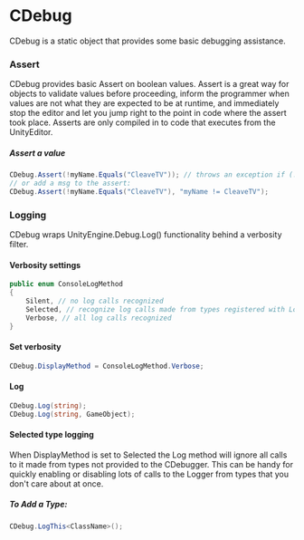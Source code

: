 # CDebug
CDebug is a static object that provides some basic debugging assistance.

### Assert
CDebug provides basic Assert on boolean values.  Assert is a great way for objects to validate values before proceeding, inform the programmer when values are not what they are expected to be at runtime, and immediately stop the editor and let you jump right to the point in code where the assert took place.  Asserts are only compiled in to code that executes from the UnityEditor.

##### Assert a value
```csharp
CDebug.Assert(!myName.Equals("CleaveTV")); // throws an exception if (!myName.Equals("CleaveTV"))
// or add a msg to the assert:
CDebug.Assert(!myName.Equals("CleaveTV"), "myName != CleaveTV");
```

### Logging
CDebug wraps UnityEngine.Debug.Log() functionality behind a verbosity filter.

#### Verbosity settings
```csharp
public enum ConsoleLogMethod
{
	Silent, // no log calls recognized
	Selected, // recognize log calls made from types registered with LogThis(type)
	Verbose, // all log calls recognized
}
```
#### Set verbosity
```csharp
CDebug.DisplayMethod = ConsoleLogMethod.Verbose;
```
#### Log
```csharp
CDebug.Log(string);
CDebug.Log(string, GameObject);
```
#### Selected type logging
When DisplayMethod is set to Selected the Log method will ignore all calls to it made from types not provided to the CDebugger.  This can be handy for quickly enabling or disabling lots of calls to the Logger from types that you don't care about at once.
##### To Add a Type:
```csharp
CDebug.LogThis<ClassName>();
```